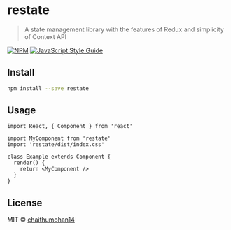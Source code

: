 # restate

> A state management library with the features of Redux and simplicity of Context API

[![NPM](https://img.shields.io/npm/v/restate.svg)](https://www.npmjs.com/package/restate) [![JavaScript Style Guide](https://img.shields.io/badge/code_style-standard-brightgreen.svg)](https://standardjs.com)

## Install

```bash
npm install --save restate
```

## Usage

```tsx
import React, { Component } from 'react'

import MyComponent from 'restate'
import 'restate/dist/index.css'

class Example extends Component {
  render() {
    return <MyComponent />
  }
}
```

## License

MIT © [chaithumohan14](https://github.com/chaithumohan14)
